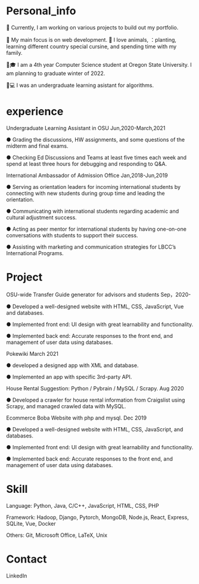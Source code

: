 # Personal_info


🔨 Currently, I am working on various projects to build out my portfolio.

📝 My main focus is on web development.
🐶 I love animals, ：planting, learning different country special cursine, and spending time with my family.

:woman:🎓 I am a 4th year Computer Science student at Oregon State University. I am planning to graduate winter of 2022.

:woman:💻 I was an undergraduate learning asistant for algorithms.



# experience
Undergraduate Learning Assistant in OSU                                    Jun,2020-March,2021

 ● Grading the discussions, HW assignments, and some questions of the midterm and final exams. 
 
 ● Checking Ed Discussions and Teams at least five times each week and spend at least three hours for debugging and responding to Q&A.

International Ambassador of Admission Office                                Jan,2018-Jun,2019

 ● Serving as orientation leaders for incoming international students by connecting with new students during group time and leading the orientation.
 
 ● Communicating with international students regarding academic and cultural adjustment success.
 
 ● Acting as peer mentor for international students by having one-on-one conversations with students to support their success.
 
 ● Assisting with marketing and communication strategies for LBCC’s International Programs.
 
 

# Project


OSU-wide Transfer Guide generator for advisors and students     Sep，2020-

● Developed a well-designed website with HTML, CSS, JavaScript, Vue and databases.

● Implemented front end: UI design with great learnability and functionality.

● Implemented back end: Accurate responses to the front end, and management of user data using databases.




Pokewiki                    March 2021

● developed a designed app with XML and database.

● Implemented an app with specific 3rd-party API.
 


House Rental Suggestion: Python / Pybrain / MySQL / Scrapy.   Aug 2020

● Developed a crawler for house rental information from Craigslist using Scrapy, and managed crawled data with MySQL.



Ecommerce Boba Website with php and mysql.        Dec 2019

● Developed a well-designed website with HTML, CSS, JavaScript, and databases.

● Implemented front end: UI design with great learnability and functionality.

● Implemented back end: Accurate responses to the front end, and management of user data using databases.




# Skill
Language: Python, Java, C/C++, JavaScript, HTML, CSS, PHP 

Framework: Hadoop, Django, Pytorch, MongoDB, Node.js, React, Express, SQLite, Vue, Docker 

Others: Git, Microsoft Office, LaTeX, Unix


# Contact
LinkedIn
